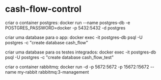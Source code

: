 # cash-flow-control

criar o container postgres:
docker run --name postgres-db -e POSTGRES_PASSWORD=docker -p 5432:5432 -d postgres

criar uma database para o app:
docker exec -it postgres-db psql -U postgres -c "create database cash_flow"

criar uma database para os testes integrados:
docker exec -it postgres-db psql -U postgres -c "create database cash_flow_test"

criar o container rabbitmq:
docker run -d -p 5672:5672 -p 15672:15672 --name my-rabbit rabbitmq:3-management

